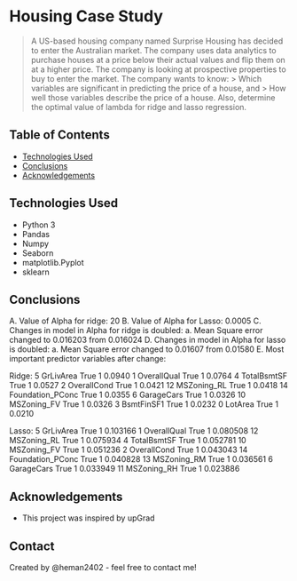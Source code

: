 # Housing Case Study
> A US-based housing company named Surprise Housing has decided to enter the Australian market. 
> The company uses data analytics to purchase houses at a price below their actual values and flip them on at a higher price. 
> The company is looking at prospective properties to buy to enter the market. 
> The company wants to know:
	> Which variables are significant in predicting the price of a house, and
	> How well those variables describe the price of a house.
> Also, determine the optimal value of lambda for ridge and lasso regression.

## Table of Contents
* [Technologies Used](#technologies-used)
* [Conclusions](#conclusions)
* [Acknowledgements](#acknowledgements)

## Technologies Used
- Python 3
- Pandas
- Numpy
- Seaborn
- matplotlib.Pyplot
- sklearn

## Conclusions
A. Value of Alpha for ridge: 20
B. Value of Alpha for Lasso: 0.0005
C. Changes in model in Alpha for ridge is doubled:
	a. Mean Square error changed to 0.016203 from 0.016024
D. Changes in model in Alpha for lasso is doubled:
	a. Mean Square error changed to 0.01607 from 0.01580
E. Most important predictor variables after change:

Ridge:
5	GrLivArea		True	1	0.0940
1	OverallQual		True	1	0.0764
4	TotalBsmtSF		True	1	0.0527
2	OverallCond		True	1	0.0421
12	MSZoning_RL		True	1	0.0418
14	Foundation_PConc	True	1	0.0355
6	GarageCars		True	1	0.0326
10	MSZoning_FV		True	1	0.0326
3	BsmtFinSF1		True	1	0.0232
0	LotArea			True	1	0.0210

Lasso:
5	GrLivArea		True	1	0.103166
1	OverallQual		True	1	0.080508
12	MSZoning_RL		True	1	0.075934
4	TotalBsmtSF		True	1	0.052781
10	MSZoning_FV		True	1	0.051236
2	OverallCond		True	1	0.043043
14	Foundation_PConc	True	1	0.040828
13	MSZoning_RM		True	1	0.036561
6	GarageCars		True	1	0.033949
11	MSZoning_RH		True	1	0.023886

## Acknowledgements
- This project was inspired by upGrad


## Contact
Created by @heman2402 - feel free to contact me!